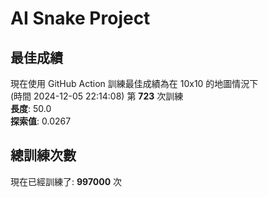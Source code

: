 
# AI Snake Project

## **最佳成績**




























































































































































































































































































































現在使用 GitHub Action 訓練最佳成績為在 10x10 的地圖情況下  
(時間 2024-12-05 22:14:08) 第 **723** 次訓練  
**長度**: 50.0  
**探索值**: 0.0267

























































































































































































































































































































































































































































































































































































































































## 總訓練次數
現在已經訓練了: **997000** 次
